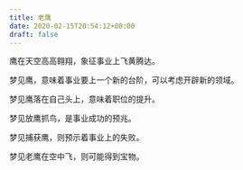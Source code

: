 ```yaml
---
title: 老鹰
date: 2020-02-15T20:54:12+08:00
draft: false
---
```


鹰在天空高高翱翔，象征事业上飞黄腾达。



梦见鹰，意味着事业要上一个新的台阶，可以考虑开辟新的领域。



梦见鹰落在自己头上，意味着职位的提升。



梦见放鹰抓鸟，是事业成功的预兆。



梦见捕获鹰，则预示着事业上的失败。



梦见老鹰在空中飞，则可能得到宝物。

